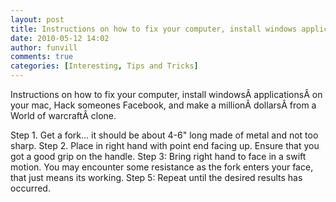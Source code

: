 ```yaml
---
layout: post
title: Instructions on how to fix your computer, install windows applications on your mac, Hack someones Facebook, and make a million dollars from a World of warcraft clone.
date: 2010-05-12 14:02
author: funvill
comments: true
categories: [Interesting, Tips and Tricks]
---
```

Instructions on how to fix your computer, install windowsÂ applicationsÂ on your mac, Hack someones Facebook, and make a millionÂ dollarsÂ from a World of warcraftÂ clone.

Step 1. Get a fork... it should be about 4-6" long made of metal and not too sharp.
Step 2. Place in right hand with point end facing up. Ensure that you got a good grip on the handle.
Step 3: Bring right hand to face in a swift motion. You may encounter some resistance as the fork enters your face, that just means its working.
Step 5: Repeat until the desired results has occurred.
